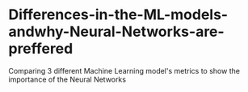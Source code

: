 # Differences-in-the-ML-models-andwhy-Neural-Networks-are-preffered
Comparing 3 different Machine Learning model's metrics to show the importance of the Neural Networks 
